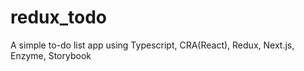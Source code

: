 # redux_todo
A simple to-do list app using Typescript, CRA(React), Redux, Next.js, Enzyme, Storybook
